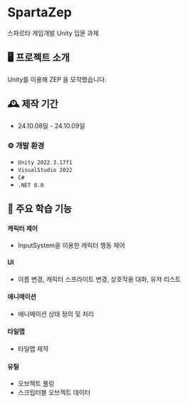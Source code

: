 # SpartaZep
스파르타 게임개발 Unity 입문 과제

## 🖥️ 프로젝트 소개
Unity를 이용해 ZEP 을 모작했습니다.
<br>

## 🕰️ 제작 기간
* 24.10.08일 - 24.10.09일

### ⚙️ 개발 환경
- `Unity 2022.3.17f1`
- `VisualStudio 2022`
- `C#`
- `.NET 8.0`

## 📌 주요 학습 기능
#### 캐릭터 제어
- InputSystem을 이용한 캐릭터 행동 제어
#### UI
- 이름 변경, 캐릭터 스프라이트 변경, 상호작용 대화, 유저 리스트
#### 애니메이션
- 애니메이션 상태 정의 및 처리
#### 타일맵
- 타일맵 제작
#### 유틸
- 오브젝트 풀링
- 스크립터블 오브젝트 데이터
